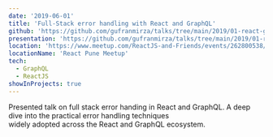 ```yaml
---
date: '2019-06-01'
title: 'Full-Stack error handling with React and GraphQL'
github: 'https://github.com/gufranmirza/talks/tree/main/2019/01-react-graphql'
presentation: 'https://github.com/gufranmirza/talks/tree/main/2019/01-react-graphql/Error%20Handling%20With%20React%20%26%20GraphQL.pdf'
location: 'https://www.meetup.com/ReactJS-and-Friends/events/262800538/'
locationName: 'React Pune Meetup'
tech:
  - GraphQL
  - ReactJS
showInProjects: true
---
```


Presented talk on full stack error handing in React and GraphQL. A deep dive into the practical error handling techniques <br />
widely adopted across the React and GraphQL ecosystem.
